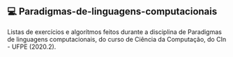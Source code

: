 ## 💻 Paradigmas-de-linguagens-computacionais

Listas de exercícios e algorítmos feitos durante a disciplina de Paradigmas de linguagens computacionais, do curso de Ciência da Computação, do CIn - UFPE (2020.2).
